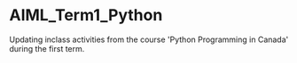 # AIML_Term1_Python

Updating inclass activities from the course 'Python Programming in Canada' during the first term.

